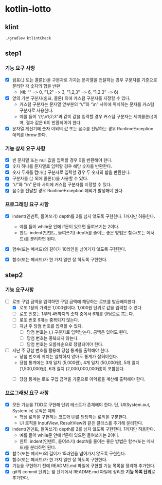 # kotlin-lotto

## klint
```bash
./gradlew ktlintCheck
```
## step1
### 기능 요구 사항
- [x] 쉼표(,) 또는 콜론(:)을 구분자로 가지는 문자열을 전달하는 경우 구분자를 기준으로 분리한 각 숫자의 합을 반환
  - (예: “” => 0, "1,2" => 3, "1,2,3" => 6, “1,2:3” => 6)
- [x] 앞의 기본 구분자(쉼표, 콜론) 외에 커스텀 구분자를 지정할 수 있다.
  - 커스텀 구분자는 문자열 앞부분의 “//”와 “\n” 사이에 위치하는 문자를 커스텀 구분자로 사용한다.
  - 예를 들어 “//;\n1;2;3”과 같이 값을 입력할 경우 커스텀 구분자는 세미콜론(;)이며, 결과 값은 6이 반환되어야 한다.
- [x] 문자열 계산기에 숫자 이외의 값 또는 음수를 전달하는 경우 RuntimeException 예외를 throw 한다.

### 기능 상세 요구 사항
- [x] 빈 문자열 또는 null 값을 입력할 경우 0을 반환해야 한다.
- [x] 숫자 하나를 문자열로 입력할 경우 해당 숫자를 반환한다.
- [x] 숫자 두개를 컴마(,) 구분자로 입력할 경우 두 숫자의 합을 반환한다.
- [x] 구분자를 (,) 외에 콜론(:)을 사용할 수 있다.
- [x] “//”와 “\n” 문자 사이에 커스텀 구분자를 지정할 수 있다.
- [x] 음수를 전달할 경우 RuntimeException 예외가 발생해야 한다.

### 프로그래밍 요구 사항
- [x] indent(인덴트, 들여쓰기) depth를 2를 넘지 않도록 구현한다. 1까지만 허용한다.
  - 예를 들어 while문 안에 if문이 있으면 들여쓰기는 2이다.
  - 힌트: indent(인덴트, 들여쓰기) depth를 줄이는 좋은 방법은 함수(또는 메서드)를 분리하면 된다.
- [x] 함수(또는 메서드)의 길이가 10라인을 넘어가지 않도록 구현한다.
- [x] 함수(또는 메서드)가 한 가지 일만 잘 하도록 구현한다.


## step2 
### 기능 요구사항 
- [ ] 로또 구입 금액을 입력하면 구입 금액에 해당하는 로또를 발급해야한다. 
  - [x] 로또 1장의 가격은 1,000원이다. 1,000원 단위로 값을 입력할 수 있다. 
  - [ ] 로또 번호는 1부터 45까지의 숫자 중에서 6개를 랜덤으로 뽑는다.
  - [ ] 로또 번호 6개는 중복되지 않는다.
  - [ ] 지난 주 당첨 번호를 입력할 수 있다.
    - [ ] 당첨 번호는 (,) 구분자로 입력받는다. 공백은 있어도 된다.  
    - [ ] 당첨 번호는 중복되지 않는다. 
    - [ ] 당첨 번호는 오름차순으로 정렬되어야 한다.
- [ ] 지난 주 당첨 번호를 활용해 당첨 통계를 출력해야 한다.
  - 당첨 번호의 위치는 일치하지 않아도 통계가 잡혀야한다.
  - 당첨 통계에는 3개 일치 (5,000원), 4개 일치 (50,000원), 5개 일치 (1,500,000원), 6개 일치 (2,000,000,000원)이 포함된다.
  - [ ] 당첨 통계는 로또 구입 금액을 기준으로 이익률을 계산해 출력해야 한다.
    

### 프로그래밍 요구 사항
- [x] 모든 기능을 TDD로 구현해 단위 테스트가 존재해야 한다. 단, UI(System.out, System.in) 로직은 제외
  - 핵심 로직을 구현하는 코드와 UI를 담당하는 로직을 구분한다.
  - UI 로직을 InputView, ResultView와 같은 클래스를 추가해 분리한다.
- [x] indent(인덴트, 들여쓰기) depth를 2를 넘지 않도록 구현한다. 1까지만 허용한다.
  - 예를 들어 while문 안에 if문이 있으면 들여쓰기는 2이다.
  - 힌트: indent(인덴트, 들여쓰기) depth를 줄이는 좋은 방법은 함수(또는 메서드)를 분리하면 된다.
- [x] 함수(또는 메서드)의 길이가 15라인을 넘어가지 않도록 구현한다.
- [x] 함수(또는 메서드)가 한 가지 일만 잘 하도록 구현한다.
- [x] 기능을 구현하기 전에 README.md 파일에 구현할 기능 목록을 정리해 추가한다.
- [x] git의 commit 단위는 앞 단계에서 README.md 파일에 정리한 **기능 목록 단위**로 추가한다.